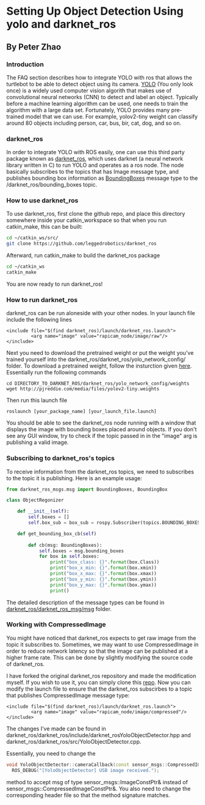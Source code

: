 # Setting Up Object Detection Using yolo and darknet_ros
## By Peter Zhao

### Introduction
The FAQ section describes how to integrate YOLO with ros that allows the turtlebot to be able to detect object using its camera. [YOLO](https://arxiv.org/abs/1506.02640) (You only look once) is a widely used computer vision algorith that makes use of convolutional neural networks (CNN) to detect and label an object. Typically before a machine learning algorithm can be used, one needs to train the algorithm with a large data set. Fortunately, YOLO provides many pre-trained model that we can use. For example, yolov2-tiny weight can classify around 80 objects including person, car, bus, bir, cat, dog, and so on.

### darknet_ros
In order to integrate YOLO with ROS easily, one can use this third party package known as [darknet_ros](https://github.com/leggedrobotics/darknet_ros), which uses darknet (a neural network library written in C) to run YOLO and operates as a ros node. The node basically subscribes to the topics that has Image message type, and publishes bounding box information as [BoundingBoxes](https://github.com/leggedrobotics/darknet_ros/blob/master/darknet_ros_msgs/msg/BoundingBoxes.msg) message type to the /darknet_ros/bounding_boxes topic. 

### How to use darknet_ros
To use darknet_ros, first clone the github repo, and place this directory somewhere inside your catkin_workspace so that when you run catkin_make, this can be built:

```bash
cd ~/catkin_ws/src/
git clone https://github.com/leggedrobotics/darknet_ros
```

Afterward, run catkin_make to build the darknet_ros package
```bash
cd ~/catkin_ws
catkin_make
```

You are now ready to run darknet_ros!

### How to run darknet_ros
darknet_ros can be run aloneside with your other nodes. In your launch file include the following lines

```
<include file="$(find darknet_ros)/launch/darknet_ros.launch">
         <arg name="image" value="rapicam_node/image/raw"/>
</include>
```

Next you need to download the pretrained weight or put the weight you've trained yourself into the darknet_ros/darknet_ros/yolo_network_config/ folder. To download a pretrained weight, follow the insturction given [here](https://github.com/leggedrobotics/darknet_ros/blob/master/darknet_ros/yolo_network_config/weights/how_to_download_weights.txt). Essentially run the following commands

```
cd DIRECTORY_TO_DARKNET_ROS/darknet_ros/yolo_network_config/weights
wget http://pjreddie.com/media/files/yolov2-tiny.weights
```

Then run this launch file

```
roslaunch [your_package_name] [your_launch_file.launch]
```

You should be able to see the darknet_ros node running with a window that displays the image with bounding boxes placed around objects. If you don't see any GUI window, try to check if the topic passed in in the "image" arg is publishing a valid image.


### Subscribing to darknet_ros's topics
To receive information from the darknet_ros topics, we need to subscribes to the topic it is publishing. Here is an example usage:

```python
from darknet_ros_msgs.msg import BoundingBoxes, BoundingBox

class ObjectRegonizer

    def __init__(self):
        self.boxes = []
        self.box_sub = box_sub = rospy.Subscriber(topics.BOUNDING_BOXES, BoundingBoxes, self.get_bounding_box_cb())

    def get_bounding_box_cb(self)
        
        def cb(msg: BoundingBoxes):
            self.boxes = msg.bounding_boxes
            for box in self.boxes:
                print("box_class: {}".format(box.Class))
                print("box_x_min: {}".format(box.xmin))
                print("box_x_max: {}".format(box.xmax))
                print("box_y_min: {}".format(box.ymin))
                print("box_y_max: {}".format(box.ymax))
                print()
```

The detailed description of the message types can be found in [darknet_ros/darknet_ros_msg/msg](https://github.com/leggedrobotics/darknet_ros/tree/master/darknet_ros_msgs/msg) folder. 

### Working with CompressedImage
You might have noticed that darknet_ros expects to get raw image from the topic it subscribes to. Sometimes, we may want to use CompressedImage in order to reduce network latency so that the image can be published at a higher frame rate. This can be done by slightly modifying the source code of darknet_ros.

I have forked the original darknet_ros repository and made the modification myself. If you wish to use it, you can simply clone this [repo](https://github.com/zhaoy17/darknet_ros). Now you can modify the launch file to ensure that the darknet_ros subscirbes to a topic that publishes CompressedImage message type:


```
<include file="$(find darknet_ros)/launch/darknet_ros.launch">
         <arg name="image" value="rapicam_node/image/compressed"/>
</include>
```

The changes I've made can be found in darknet_ros/darknet_ros/include/darknet_rosYoloObjectDetector.hpp and darknet_ros/darknet_ros/src/YoloObjectDetector.cpp.

Essentially, you need to change the 

```cpp
void YoloObjectDetector::cameraCallback(const sensor_msgs::CompressedImageConstPtr& msg) {
  ROS_DEBUG("[YoloObjectDetector] USB image received.");
```

method to accept msg of type sensor_msgs::ImageConstPtr& instead of sensor_msgs::CompressedImageConstPtr&. You also need to change the corresponding header file so that the method signature matches.